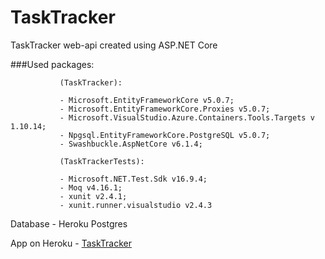 # TaskTracker

TaskTracker web-api created using ASP.NET Core

###Used packages:

               (TaskTracker):
               
               - Microsoft.EntityFrameworkCore v5.0.7;
               - Microsoft.EntityFrameworkCore.Proxies v5.0.7;
               - Microsoft.VisualStudio.Azure.Containers.Tools.Targets v 1.10.14;
               - Npgsql.EntityFrameworkCore.PostgreSQL v5.0.7;
               - Swashbuckle.AspNetCore v6.1.4;
               
               (TaskTrackerTests):
               
               - Microsoft.NET.Test.Sdk v16.9.4;
               - Moq v4.16.1;
               - xunit v2.4.1;
               - xunit.runner.visualstudio v2.4.3
               
 Database - Heroku Postgres 
               
 App on Heroku - [TaskTracker](https://task-tracker-akvelon.herokuapp.com/swagger/index.html)
